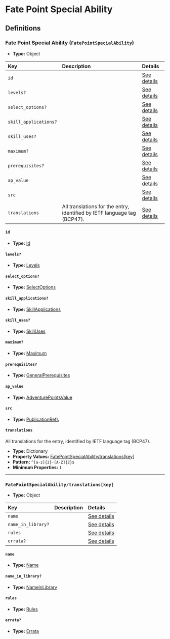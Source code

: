 # Fate Point Special Ability

## Definitions

### <a name="FatePointSpecialAbility"></a> Fate Point Special Ability (`FatePointSpecialAbility`)

- **Type:** Object

Key | Description | Details
:-- | :-- | :--
`id` |  | <a href="#FatePointSpecialAbility/id">See details</a>
`levels?` |  | <a href="#FatePointSpecialAbility/levels">See details</a>
`select_options?` |  | <a href="#FatePointSpecialAbility/select_options">See details</a>
`skill_applications?` |  | <a href="#FatePointSpecialAbility/skill_applications">See details</a>
`skill_uses?` |  | <a href="#FatePointSpecialAbility/skill_uses">See details</a>
`maximum?` |  | <a href="#FatePointSpecialAbility/maximum">See details</a>
`prerequisites?` |  | <a href="#FatePointSpecialAbility/prerequisites">See details</a>
`ap_value` |  | <a href="#FatePointSpecialAbility/ap_value">See details</a>
`src` |  | <a href="#FatePointSpecialAbility/src">See details</a>
`translations` | All translations for the entry, identified by IETF language tag (BCP47). | <a href="#FatePointSpecialAbility/translations">See details</a>

#### <a name="FatePointSpecialAbility/id"></a> `id`

- **Type:** <a href="../_Activatable.md#Id">Id</a>

#### <a name="FatePointSpecialAbility/levels"></a> `levels?`

- **Type:** <a href="../_Activatable.md#Levels">Levels</a>

#### <a name="FatePointSpecialAbility/select_options"></a> `select_options?`

- **Type:** <a href="../_Activatable.md#SelectOptions">SelectOptions</a>

#### <a name="FatePointSpecialAbility/skill_applications"></a> `skill_applications?`

- **Type:** <a href="../_Activatable.md#SkillApplications">SkillApplications</a>

#### <a name="FatePointSpecialAbility/skill_uses"></a> `skill_uses?`

- **Type:** <a href="../_Activatable.md#SkillUses">SkillUses</a>

#### <a name="FatePointSpecialAbility/maximum"></a> `maximum?`

- **Type:** <a href="../_Activatable.md#Maximum">Maximum</a>

#### <a name="FatePointSpecialAbility/prerequisites"></a> `prerequisites?`

- **Type:** <a href="../_Prerequisite.md#GeneralPrerequisites">GeneralPrerequisites</a>

#### <a name="FatePointSpecialAbility/ap_value"></a> `ap_value`

- **Type:** <a href="../_Activatable.md#AdventurePointsValue">AdventurePointsValue</a>

#### <a name="FatePointSpecialAbility/src"></a> `src`

- **Type:** <a href="../source/_PublicationRef.md#PublicationRefs">PublicationRefs</a>

#### <a name="FatePointSpecialAbility/translations"></a> `translations`

All translations for the entry, identified by IETF language tag (BCP47).

- **Type:** Dictionary
- **Property Values:** <a href="#FatePointSpecialAbility/translations[key]">FatePointSpecialAbility/translations[key]</a>
- **Pattern:** `^[a-z]{2}-[A-Z]{2}$`
- **Minimum Properties:** `1`

---

### <a name="FatePointSpecialAbility/translations[key]"></a> `FatePointSpecialAbility/translations[key]`

- **Type:** Object

Key | Description | Details
:-- | :-- | :--
`name` |  | <a href="#FatePointSpecialAbility/translations[key]/name">See details</a>
`name_in_library?` |  | <a href="#FatePointSpecialAbility/translations[key]/name_in_library">See details</a>
`rules` |  | <a href="#FatePointSpecialAbility/translations[key]/rules">See details</a>
`errata?` |  | <a href="#FatePointSpecialAbility/translations[key]/errata">See details</a>

#### <a name="FatePointSpecialAbility/translations[key]/name"></a> `name`

- **Type:** <a href="../_Activatable.md#Name">Name</a>

#### <a name="FatePointSpecialAbility/translations[key]/name_in_library"></a> `name_in_library?`

- **Type:** <a href="../_Activatable.md#NameInLibrary">NameInLibrary</a>

#### <a name="FatePointSpecialAbility/translations[key]/rules"></a> `rules`

- **Type:** <a href="../_Activatable.md#Rules">Rules</a>

#### <a name="FatePointSpecialAbility/translations[key]/errata"></a> `errata?`

- **Type:** <a href="../source/_Erratum.md#Errata">Errata</a>
